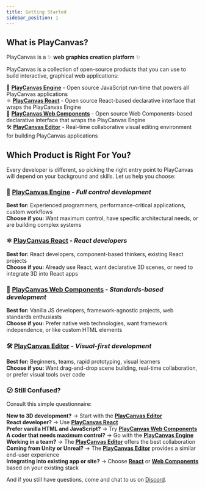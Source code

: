 ```yaml
---
title: Getting Started
sidebar_position: 1
---
```


## What is PlayCanvas?

PlayCanvas is a ✨ **web graphics creation platform** ✨

PlayCanvas is a collection of open-source products that you can use to build interactive, graphical web applications:

🦾 [**PlayCanvas Engine**](../engine) - Open source JavaScript run-time that powers all PlayCanvas applications  
⚛️ [**PlayCanvas React**](../playcanvas-react) - Open source React-based declarative interface that wraps the PlayCanvas Engine  
🧩 [**PlayCanvas Web Components**](../web-components) - Open source Web Components-based declarative interface that wraps the PlayCanvas Engine  
🛠️ [**PlayCanvas Editor**](../editor) - Real-time collaborative visual editing environment for building PlayCanvas applications

## Which Product is Right For You?

Every developer is different, so picking the right entry point to PlayCanvas will depend on your background and skills. Let us help you choose:

### 🦾 [**PlayCanvas Engine**](../engine) - *Full control development*

**Best for:** Experienced programmers, performance-critical applications, custom workflows  
**Choose if you:** Want maximum control, have specific architectural needs, or are building complex systems

### ⚛️ [**PlayCanvas React**](../playcanvas-react) - *React developers*

**Best for:** React developers, component-based thinkers, existing React projects  
**Choose if you:** Already use React, want declarative 3D scenes, or need to integrate 3D into React apps

### 🧩 [**PlayCanvas Web Components**](../web-components) - *Standards-based development*

**Best for:** Vanilla JS developers, framework-agnostic projects, web standards enthusiasts  
**Choose if you:** Prefer native web technologies, want framework independence, or like custom HTML elements

### 🛠️ [**PlayCanvas Editor**](../editor) - *Visual-first development*

**Best for:** Beginners, teams, rapid prototyping, visual learners  
**Choose if you:** Want drag-and-drop scene building, real-time collaboration, or prefer visual tools over code

### 😕 Still Confused?

Consult this simple questionnaire:

**New to 3D development?** → Start with the [**PlayCanvas Editor**](../editor)  
**React developer?** → Use [**PlayCanvas React**](../playcanvas-react)  
**Prefer vanilla HTML and JavaScript?** → Try [**PlayCanvas Web Components**](../web-components)  
**A coder that needs maximum control?** → Go with the [**PlayCanvas Engine**](../engine)  
**Working in a team?** → The [**PlayCanvas Editor**](../editor) offers the best collaboration    
**Coming from Unity or Unreal?** → The [**PlayCanvas Editor**](../editor) provides a similar end-user experience  
**Integrating into existing app or site?** → Choose [**React**](../playcanvas-react) or [**Web Components**](../web-components) based on your existing stack

And if you still have questions, come and chat to us on [Discord](https://discord.gg/RSaMRzg).
